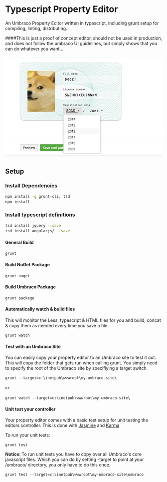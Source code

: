 # Typescript Property Editor

An Umbraco Property Editor written in typescript, including grunt setup for compiling, linting, distributing.


####This is just a proof of concept editor, should not be used in production, and does not follow the umbraco UI guidelines, but simply shows that you can do whatever you want...

![editor screenshot](screenshot.png)


## Setup

### Install Dependencies

```bash
npm install -g grunt-cli, tsd
npm install
```

### Install typescript definitions

```bash
tsd install jquery --save
tsd install angularjs/ --save
```

#### General Build
```
grunt
```

#### Build NuGet Package
```
grunt nuget
```

#### Build Umbraco Package
```
grunt package
```

#### Automatically watch & build files
This will monitor the Less, typescript & HTML files for you and build, concat & copy them as needed every time you save a file.
```
grunt watch
```

#### Test with an Umbraco Site
You can easily copy your property editor to an Umbraco site to test it out. This will copy the folder that gets run when calling grunt. You simply need to specify the root of the Umbraco site by specifiying a target switch.
```
grunt --target=c:\inetpub\wwwroot\my-umbraco-site\

or

grunt watch --target=c:\inetpub\wwwroot\my-umbraco-site\
```

#### Unit test your controller
Your property editor comes with a basic test setup for unit testing the editors controller. This is done with [Jasmine](http://jasmine.github.io/2.0/introduction.html) and [Karma](http://karma-runner.github.io/0.12/index.html)

To run your unit tests:
```
grunt test
```

**Notice**: To run unit tests you have to copy over all Umbraco's core javascript files. Which you can do by setting -target to point at your /umbraco/ directory, you only have to do this once.

```
grunt test --target=c:\inetpub\wwwroot\my-umbraco-site\umbraco
```
